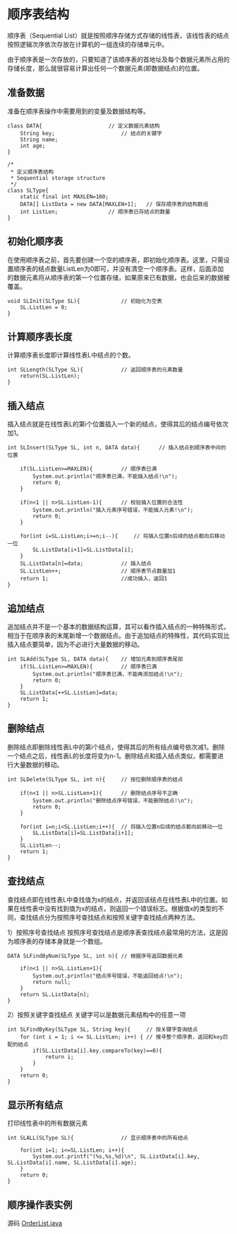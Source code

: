 # 顺序表结构
顺序表（Sequential List）就是按照顺序存储方式存储的线性表，该线性表的结点按照逻辑次序依次存放在计算机的一组连续的存储单元中。

由于顺序表是一次存放的，只要知道了该顺序表的首地址及每个数据元素所占用的存储长度，那么就很容易计算出任何一个数据元素(即数据结点)的位置。

## 准备数据
准备在顺序表操作中需要用到的变量及数据结构等。

	class DATA{						// 定义数据元素结构
		String key;						// 结点的关键字
		String name;
		int age;
	}
	
	/*
	 * 定义顺序表结构	
	 * Sequential storage structure
	 */
	class SLType{
		static final int MAXLEN=100;
		DATA[] ListData = new DATA[MAXLEN+1];	// 保存顺序表的结构数组
		int ListLen;				// 顺序表已存结点的数量
	}
## 初始化顺序表
在使用顺序表之前，首先要创建一个空的顺序表，即初始化顺序表。这里，只需设置顺序表的结点数量ListLen为0即可，并没有清空一个顺序表。这样，后面添加的数据元素将从顺序表的第一个位置存储，如果原来已有数据，也会后来的数据被覆盖。

	void SLInit(SLType SL){	 			// 初始化为空表
		SL.ListLen = 0;
	}

## 计算顺序表长度
计算顺序表长度即计算线性表L中结点的个数。

	int SLLength(SLType SL){			// 返回顺序表的元素数量 
		return(SL.ListLen);
	}
## 插入结点
插入结点就是在线性表L的第i个位置插入一个新的结点，使得其后的结点编号依次加1。

	int SLInsert(SLType SL, int n, DATA data){		// 插入结点到顺序表中间的位置

		if(SL.ListLen>=MAXLEN){			// 顺序表已满
			System.out.println("顺序表已满，不能插入结点!\n");
			return 0;
		}
		
		if(n<1 || n>SL.ListLen-1){		// 校验插入位置的合法性
			System.out.println("插入元素序号错误，不能插入元素!\n");
			return 0;
		}
		
		for(int i=SL.ListLen;i>=n;i--){		// 将插入位置n后续的结点都向后移动一位
			SL.ListData[i+1]=SL.ListData[i];
		}
		SL.ListData[n]=data;			// 插入结点
		SL.ListLen++;					// 顺序表节点数量加1
		return 1;						//成功插入，返回1
	}

## 追加结点
追加结点并不是一个基本的数据结构运算，其可以看作插入结点的一种特殊形式，相当于在顺序表的末尾新增一个数据结点。由于追加结点的特殊性，其代码实现比插入结点要简单，因为不必进行大量数据的移动。

	int SLAdd(SLType SL, DATA data){	// 增加元素到顺序表尾部
		if(SL.ListLen>=MAXLEN){			// 顺序表已满
			System.out.println("顺序表已满，不能再添加结点!\n");
			return 0;
		}
		SL.ListData[++SL.ListLen]=data;
		return 1;
	}

## 删除结点
删除结点即删除线性表L中的第i个结点，使得其后的所有结点编号依次减1。删除一个结点之后，线性表L的长度将变为n-1。删除结点和插入结点类似，都需要进行大量数据的移动。

	int SLDelete(SLType SL, int n){		// 按位删除顺序表的结点
		
		if(n<1 || n>SL.ListLen+1){		// 删除结点序号不正确
			System.out.println("删除结点序号错误，不能删除结点!\n");
			return 0;
		}
		
		for(int i=n;i<SL.ListLen;i++){	// 将插入位置n后续的结点都向前移动一位
			SL.ListData[i]=SL.ListData[i+1];
		}
		SL.ListLen--;
		return 1;
	}

## 查找结点
查找结点即在线性表L中查找值为x的结点，并返回该结点在线性表L中的位置。如果在线性表中没有找到值为x的结点，则返回一个错误标志。根据值x的类型的不同，查找结点分为按照序号查找结点和按照关键字查找结点两种方法。

1）按照序号查找结点
按照序号查找结点是顺序表查找结点最常用的方法，这是因为顺序表的存储本身就是一个数组。

	DATA SLFindByNum(SLType SL, int n){	// 根据序号返回数据元素
		
		if(n<1 || n>SL.ListLen+1){
			System.out.println("结点序号错误，不能返回结点!\n");
			return null;
		}
		return SL.ListData[n];
	}
2）按照关键字查找结点
关键字可以是数据元素结构中的任意一项

	int SLFindByKey(SLType SL, String key){		// 按关键字查询结点
		for (int i = 1; i <= SL.ListLen; i++) {	// 搜寻整个顺序表，返回和key匹配的结点
			if(SL.ListData[i].key.compareTo(key)==0){
				return i;
			}
		}
		return 0;
	}
## 显示所有结点
打印线性表中的所有数据元素

	int SLALL(SLType SL){				// 显示顺序表中的所有结点
		
		for(int i=1; i<=SL.ListLen; i++){
			System.out.printf("(%s,%s,%d)\n", SL.ListData[i].key, SL.ListData[i].name, SL.ListData[i].age);
		}
		return 0;
	}

## 顺序操作表实例
源码
[OrderList.java](/OrderList.java)